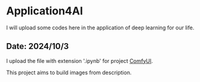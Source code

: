 # Application4AI
I will upload some codes here in the application of deep learning for our life.

## Date: 2024/10/3
I upload the file with extension '.ipynb' for project [ComfyUI](https://github.com/comfyanonymous/ComfyUI).

This project aims to build images from description.
